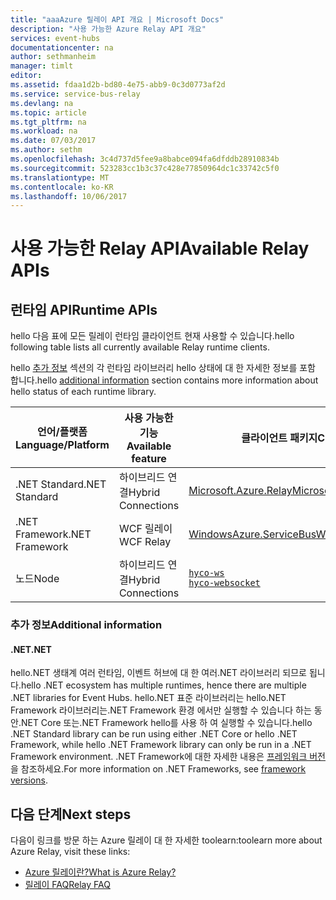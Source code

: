 ```yaml
---
title: "aaaAzure 릴레이 API 개요 | Microsoft Docs"
description: "사용 가능한 Azure Relay API 개요"
services: event-hubs
documentationcenter: na
author: sethmanheim
manager: timlt
editor: 
ms.assetid: fdaa1d2b-bd80-4e75-abb9-0c3d0773af2d
ms.service: service-bus-relay
ms.devlang: na
ms.topic: article
ms.tgt_pltfrm: na
ms.workload: na
ms.date: 07/03/2017
ms.author: sethm
ms.openlocfilehash: 3c4d737d5fee9a8babce094fa6dfddb28910834b
ms.sourcegitcommit: 523283cc1b3c37c428e77850964dc1c33742c5f0
ms.translationtype: MT
ms.contentlocale: ko-KR
ms.lasthandoff: 10/06/2017
---
```

# <a name="available-relay-apis"></a><span data-ttu-id="9eb34-103">사용 가능한 Relay API</span><span class="sxs-lookup"><span data-stu-id="9eb34-103">Available Relay APIs</span></span>

## <a name="runtime-apis"></a><span data-ttu-id="9eb34-104">런타임 API</span><span class="sxs-lookup"><span data-stu-id="9eb34-104">Runtime APIs</span></span>

<span data-ttu-id="9eb34-105">hello 다음 표에 모든 릴레이 런타임 클라이언트 현재 사용할 수 있습니다.</span><span class="sxs-lookup"><span data-stu-id="9eb34-105">hello following table lists all currently available Relay runtime clients.</span></span>

<span data-ttu-id="9eb34-106">hello [추가 정보](#additional-information) 섹션의 각 런타임 라이브러리 hello 상태에 대 한 자세한 정보를 포함 합니다.</span><span class="sxs-lookup"><span data-stu-id="9eb34-106">hello [additional information](#additional-information) section contains more information about hello status of each runtime library.</span></span>

| <span data-ttu-id="9eb34-107">언어/플랫폼</span><span class="sxs-lookup"><span data-stu-id="9eb34-107">Language/Platform</span></span> | <span data-ttu-id="9eb34-108">사용 가능한 기능</span><span class="sxs-lookup"><span data-stu-id="9eb34-108">Available feature</span></span> | <span data-ttu-id="9eb34-109">클라이언트 패키지</span><span class="sxs-lookup"><span data-stu-id="9eb34-109">Client package</span></span> | <span data-ttu-id="9eb34-110">리포지토리</span><span class="sxs-lookup"><span data-stu-id="9eb34-110">Repository</span></span> |
| --- | --- | --- | --- |
| <span data-ttu-id="9eb34-111">.NET Standard</span><span class="sxs-lookup"><span data-stu-id="9eb34-111">.NET Standard</span></span> | <span data-ttu-id="9eb34-112">하이브리드 연결</span><span class="sxs-lookup"><span data-stu-id="9eb34-112">Hybrid Connections</span></span> | [<span data-ttu-id="9eb34-113">Microsoft.Azure.Relay</span><span class="sxs-lookup"><span data-stu-id="9eb34-113">Microsoft.Azure.Relay</span></span>](https://www.nuget.org/packages/Microsoft.Azure.Relay/) | [<span data-ttu-id="9eb34-114">GitHub</span><span class="sxs-lookup"><span data-stu-id="9eb34-114">GitHub</span></span>](https://github.com/azure/azure-relay-dotnet) |
| <span data-ttu-id="9eb34-115">.NET Framework</span><span class="sxs-lookup"><span data-stu-id="9eb34-115">.NET Framework</span></span> | <span data-ttu-id="9eb34-116">WCF 릴레이</span><span class="sxs-lookup"><span data-stu-id="9eb34-116">WCF Relay</span></span> | [<span data-ttu-id="9eb34-117">WindowsAzure.ServiceBus</span><span class="sxs-lookup"><span data-stu-id="9eb34-117">WindowsAzure.ServiceBus</span></span>](https://www.nuget.org/packages/WindowsAzure.ServiceBus/) | <span data-ttu-id="9eb34-118">해당 없음</span><span class="sxs-lookup"><span data-stu-id="9eb34-118">N/A</span></span> |
| <span data-ttu-id="9eb34-119">노드</span><span class="sxs-lookup"><span data-stu-id="9eb34-119">Node</span></span> | <span data-ttu-id="9eb34-120">하이브리드 연결</span><span class="sxs-lookup"><span data-stu-id="9eb34-120">Hybrid Connections</span></span> | [`hyco-ws`](https://www.npmjs.com/package/hyco-ws)<br/>[`hyco-websocket`](https://www.npmjs.com/package/hyco-websocket) | [<span data-ttu-id="9eb34-121">GitHub</span><span class="sxs-lookup"><span data-stu-id="9eb34-121">GitHub</span></span>](https://github.com/Azure/azure-relay-node) |

### <a name="additional-information"></a><span data-ttu-id="9eb34-122">추가 정보</span><span class="sxs-lookup"><span data-stu-id="9eb34-122">Additional information</span></span>

#### <a name="net"></a><span data-ttu-id="9eb34-123">.NET</span><span class="sxs-lookup"><span data-stu-id="9eb34-123">.NET</span></span>
<span data-ttu-id="9eb34-124">hello.NET 생태계 여러 런타임, 이벤트 허브에 대 한 여러.NET 라이브러리 되므로 됩니다.</span><span class="sxs-lookup"><span data-stu-id="9eb34-124">hello .NET ecosystem has multiple runtimes, hence there are multiple .NET libraries for Event Hubs.</span></span> <span data-ttu-id="9eb34-125">hello.NET 표준 라이브러리는 hello.NET Framework 라이브러리는.NET Framework 환경 에서만 실행할 수 있습니다 하는 동안.NET Core 또는.NET Framework hello를 사용 하 여 실행할 수 있습니다.</span><span class="sxs-lookup"><span data-stu-id="9eb34-125">hello .NET Standard library can be run using either .NET Core or hello .NET Framework, while hello .NET Framework library can only be run in a .NET Framework environment.</span></span> <span data-ttu-id="9eb34-126">.NET Framework에 대한 자세한 내용은 [프레임워크 버전](/dotnet/articles/standard/frameworks#framework-versions)을 참조하세요.</span><span class="sxs-lookup"><span data-stu-id="9eb34-126">For more information on .NET Frameworks, see [framework versions](/dotnet/articles/standard/frameworks#framework-versions).</span></span>

## <a name="next-steps"></a><span data-ttu-id="9eb34-127">다음 단계</span><span class="sxs-lookup"><span data-stu-id="9eb34-127">Next steps</span></span>
<span data-ttu-id="9eb34-128">다음이 링크를 방문 하는 Azure 릴레이 대 한 자세한 toolearn:</span><span class="sxs-lookup"><span data-stu-id="9eb34-128">toolearn more about Azure Relay, visit these links:</span></span>
* [<span data-ttu-id="9eb34-129">Azure 릴레이란?</span><span class="sxs-lookup"><span data-stu-id="9eb34-129">What is Azure Relay?</span></span>](relay-what-is-it.md)
* [<span data-ttu-id="9eb34-130">릴레이 FAQ</span><span class="sxs-lookup"><span data-stu-id="9eb34-130">Relay FAQ</span></span>](relay-faq.md)